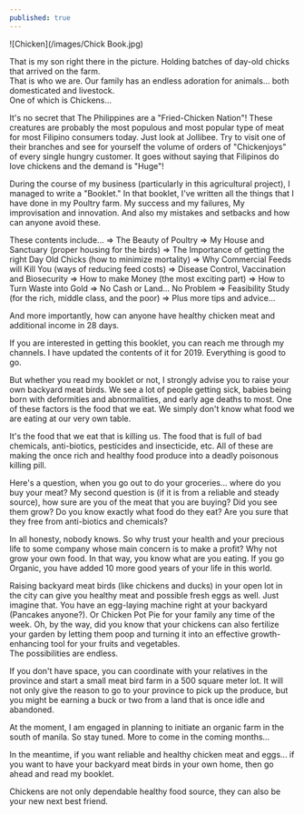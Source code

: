 ```yaml
---
published: true
---
```

![Chicken](/images/Chick Book.jpg)

That is my son right there in the picture. Holding batches of day-old chicks that arrived on the farm.   
That is who we are. Our family has an endless adoration for animals... both domesticated and livestock.   
One of which is Chickens...

It's no secret that The Philippines are a "Fried-Chicken Nation"!
These creatures are probably the most populous and most popular type of meat for most Filipino consumers today.
Just look at Jollibee. Try to visit one of their branches and see for yourself the volume of orders of "Chickenjoys" of every single hungry customer.
It goes without saying that Filipinos do love chickens and the demand is "Huge"!

During the course of my business (particularly in this agricultural project), I managed to write a "Booklet."
In that booklet, I've written all the things that I have done in my Poultry farm.
My success and my failures, My improvisation and innovation. And also my mistakes and setbacks and how can anyone avoid these.

These contents include...
=> The Beauty of Poultry
=> My House and Sanctuary (proper housing for the birds)
=> The Importance of getting the right Day Old Chicks (how to minimize mortality)
=> Why Commercial Feeds will Kill You (ways of reducing feed costs)
=> Disease Control, Vaccination and Biosecurity
=> How to make Money (the most exciting part)
=> How to Turn Waste into Gold 
=> No Cash or Land... No Problem
=> Feasibility Study (for the rich, middle class, and the poor)
=> Plus more tips and advice...


And more importantly, how can anyone have healthy chicken meat and additional income in 28 days.

If you are interested in getting this booklet, you can reach me through my channels. I have updated the contents of it for 2019. Everything is good to go.

But whether you read my booklet or not, I strongly advise you to raise your own backyard meat birds.
We see a lot of people getting sick, babies being born with deformities and abnormalities, and early age deaths to most. 
One of these factors is the food that we eat. We simply don't know what food we are eating at our very own table.

It's the food that we eat that is killing us. The food that is full of bad chemicals, anti-biotics, pesticides and insecticide, etc. 
All of these are making the once rich and healthy food produce into a deadly poisonous killing pill.

Here's a question, when you go out to do your groceries... where do you buy your meat? My second question is (if it is from a reliable and steady source), how sure are you of the meat that you are buying? Did you see them grow? Do you know exactly what food do they eat? Are you sure that they free from anti-biotics and chemicals?

In all honesty, nobody knows. So why trust your health and your precious life to some company whose main concern is to make a profit?
Why not grow your own food. In that way, you know what are you eating. 
If you go Organic, you have added 10 more good years of your life in this world. 

Raising backyard meat birds (like chickens and ducks) in your open lot in the city can give you healthy meat and possible fresh eggs as well. 
Just imagine that. You have an egg-laying machine right at your backyard (Pancakes anyone?). Or Chicken Pot Pie for your family any time of the week. 
Oh, by the way, did you know that your chickens can also fertilize your garden by letting them poop and turning it into an effective growth-enhancing tool for your fruits and vegetables.  
The possibilities are endless. 

If you don't have space, you can coordinate with your relatives in the province and start a small meat bird farm in a 500 square meter lot. 
It will not only give the reason to go to your province to pick up the produce, but you might be earning a buck or two from a land that is once idle and abandoned.

At the moment, I am engaged in planning to initiate an organic farm in the south of manila. So stay tuned. More to come in the coming months...

In the meantime, if you want reliable and healthy chicken meat and eggs... if you want to have your backyard meat birds in your own home, then go ahead and read my booklet.

Chickens are not only dependable healthy food source, they can also be your new next best friend.












